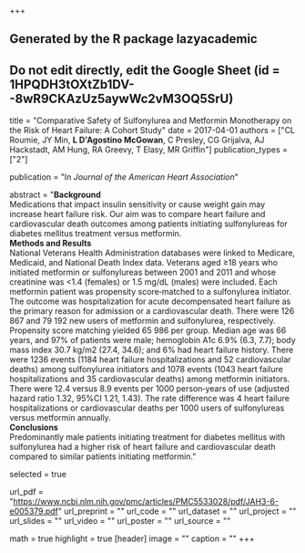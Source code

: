 +++
## Generated by the R package lazyacademic
## Do not edit directly, edit the Google Sheet (id = 1HPQDH3tOXtZb1DV--8wR9CKAzUz5aywWc2vM3OQ5SrU)

title = "Comparative Safety of Sulfonylurea and Metformin Monotherapy on the Risk of Heart Failure: A Cohort Study"
date = 2017-04-01
authors = ["CL Roumie, JY Min, **L D'Agostino McGowan**, C Presley, CG Grijalva, AJ Hackstadt, AM Hung, RA Greevy, T Elasy, MR Griffin"]
publication_types = ["2"]

publication = "In *Journal of the American Heart Association*"

abstract = "**Background**<br>Medications that impact insulin sensitivity or cause weight gain may increase heart failure risk. Our aim was to compare heart failure and cardiovascular death outcomes among patients initiating sulfonylureas for diabetes mellitus treatment versus metformin.<br>**Methods and Results**<br>National Veterans Health Administration databases were linked to Medicare, Medicaid, and National Death Index data. Veterans aged ≥18 years who initiated metformin or sulfonylureas between 2001 and 2011 and whose creatinine was <1.4 (females) or 1.5 mg/dL (males) were included. Each metformin patient was propensity score‐matched to a sulfonylurea initiator. The outcome was hospitalization for acute decompensated heart failure as the primary reason for admission or a cardiovascular death. There were 126 867 and 79 192 new users of metformin and sulfonylurea, respectively. Propensity score matching yielded 65 986 per group. Median age was 66 years, and 97% of patients were male; hemoglobin A1c 6.9% (6.3, 7.7); body mass index 30.7 kg/m2 (27.4, 34.6); and 6% had heart failure history. There were 1236 events (1184 heart failure hospitalizations and 52 cardiovascular deaths) among sulfonylurea initiators and 1078 events (1043 heart failure hospitalizations and 35 cardiovascular deaths) among metformin initiators. There were 12.4 versus 8.9 events per 1000 person‐years of use (adjusted hazard ratio 1.32, 95%CI 1.21, 1.43). The rate difference was 4 heart failure hospitalizations or cardiovascular deaths per 1000 users of sulfonylureas versus metformin annually.<br>**Conclusions**<br>Predominantly male patients initiating treatment for diabetes mellitus with sulfonylurea had a higher risk of heart failure and cardiovascular death compared to similar patients initiating metformin."

selected = true

url_pdf = "https://www.ncbi.nlm.nih.gov/pmc/articles/PMC5533028/pdf/JAH3-6-e005379.pdf"
url_preprint = ""
url_code = ""
url_dataset = ""
url_project = ""
url_slides = ""
url_video = ""
url_poster = ""
url_source = ""

math = true
highlight = true
[header]
image = ""
caption = ""
+++
